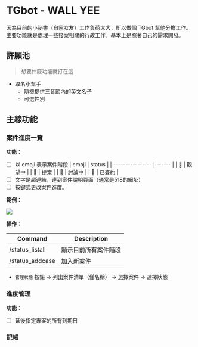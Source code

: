 # TGbot - WALL YEE

因為目前的小祕書（自家女友）工作負荷太大，所以做個 TGbot 幫他分擔工作。主要功能就是處理一些接案相關的行政工作。基本上是照著自己的需求開發。

## 許願池

> 想要什麼功能就打在這

- 取名小幫手
    - 隨機提供三音節內的英文名子
    - 可選性別

## 主線功能

### 案件進度一覽

**功能：**

- [ ] 以 emoji 表示案件階段
    | emoji            | status |
    | ---------------- | ------ |
    | :eyes:           | 觀望中 |
    | :briefcase:      | 提案   |
    | :speech_balloon: | 討論中 |
    | :memo:           | 已簽約 |
- [ ] 文字是超連結，連到案件說明頁面（通常是518的網址）
- [ ] 按鍵式更改案件進度。

**範例：**

![](https://i.imgur.com/hOCwYW6.png)

**操作：**

| Command         | Description          |
| --------------- | -------------------- |
| /status_listall | 顯示目前所有案件階段 |
| /status_addcase | 加入新案件           |

- `管理狀態` 按鈕 -> 列出案件清單（僅名稱） -> 選擇案件 -> 選擇狀態

### 進度管理

**功能：**

- [ ] 延後指定專案的所有到期日

### 記帳


